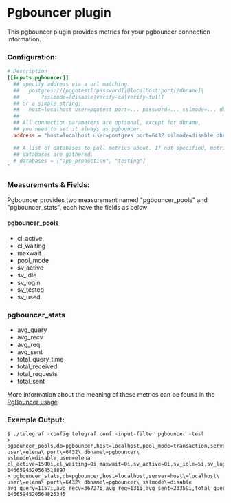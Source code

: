 # Pgbouncer plugin

This pgbouncer plugin provides metrics for your pgbouncer connection information.

### Configuration:

```toml
# Description
[[inputs.pgbouncer]]
  ## specify address via a url matching:
  ##   postgres://[pqgotest[:password]]@localhost:port[/dbname]\
  ##       ?sslmode=[disable|verify-ca|verify-full]
  ## or a simple string:
  ##   host=localhost user=pqotest port=... password=... sslmode=... dbname=...
  ##
  ## All connection parameters are optional, except for dbname,
  ## you need to set it always as pgbouncer.
  address = "host=localhost user=postgres port=6432 sslmode=disable dbname=pgbouncer"

  ## A list of databases to pull metrics about. If not specified, metrics for all
  ## databases are gathered.
  # databases = ["app_production", "testing"]
`
```

### Measurements & Fields:

Pgbouncer provides two measurement named "pgbouncer_pools" and "pgbouncer_stats", each have the fields as below:

#### pgbouncer_pools

- cl_active
- cl_waiting
- maxwait
- pool_mode
- sv_active
- sv_idle
- sv_login
- sv_tested
- sv_used

### pgbouncer_stats

- avg_query
- avg_recv
- avg_req
- avg_sent
- total_query_time
- total_received
- total_requests
- total_sent

More information about the meaning of these metrics can be found in the [PgBouncer usage](https://pgbouncer.github.io/usage.html)

### Example Output:

```
$ ./telegraf -config telegraf.conf -input-filter pgbouncer -test
> pgbouncer_pools,db=pgbouncer,host=localhost,pool_mode=transaction,server=host\=localhost\ user\=elena\ port\=6432\ dbname\=pgbouncer\ sslmode\=disable,user=elena cl_active=1500i,cl_waiting=0i,maxwait=0i,sv_active=0i,sv_idle=5i,sv_login=0i,sv_tested=0i,sv_used=5i 1466594520564518897
> pgbouncer_stats,db=pgbouncer,host=localhost,server=host\=localhost\ user\=elena\ port\=6432\ dbname\=pgbouncer\ sslmode\=disable avg_query=1157i,avg_recv=36727i,avg_req=131i,avg_sent=23359i,total_query_time=252173878876i,total_received=55956189078i,total_requests=193601888i,total_sent=36703848280i 1466594520564825345
```

